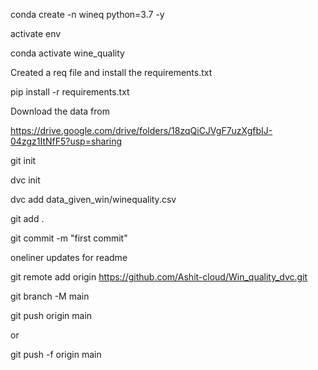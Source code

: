 conda create -n wineq python=3.7 -y

activate env

conda activate wine_quality

Created a req file and install the requirements.txt

pip install -r requirements.txt

Download the data from

https://drive.google.com/drive/folders/18zqQiCJVgF7uzXgfbIJ-04zgz1ItNfF5?usp=sharing

git init



dvc init 

dvc add data_given_win/winequality.csv

git add .

git commit -m "first commit"

oneliner updates for readme



git remote add origin https://github.com/Ashit-cloud/Win_quality_dvc.git

git branch -M main

git push origin main 

or

git push -f origin main
